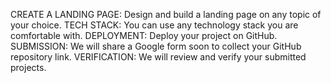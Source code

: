 CREATE A LANDING PAGE: Design and build a landing page on any topic of your choice.
TECH STACK: You can use any technology stack you are comfortable with.
DEPLOYMENT: Deploy your project on GitHub.
SUBMISSION: We will share a Google form soon to collect your GitHub repository link.
VERIFICATION: We will review and verify your submitted projects.
